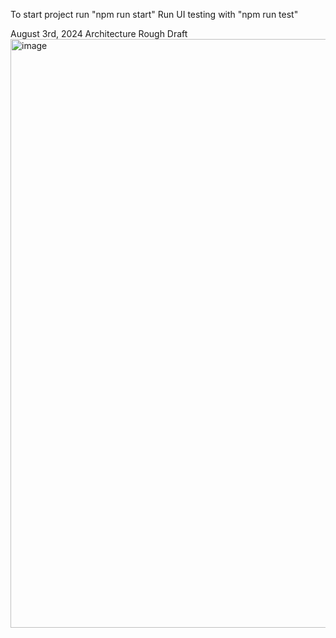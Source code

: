 To start project run "npm run start" 
Run UI testing with "npm run test"

August 3rd, 2024
Architecture Rough Draft
<img width="942" alt="image" src="https://github.com/user-attachments/assets/aef2a8c3-116d-4e36-a1dc-7ef5a5520241">
